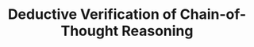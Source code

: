 ---
layout: post
title:  "Deductive Verification of Chain-of-Thought Reasoning"
image: /images/deductive_verification_cot.png
categories: research
authors: "Zhan Ling*, Yunhao Fang*, <strong>Xuanlin Li</strong>, Zhiao Huang, Mingu Lee, Roland Memisevic, Hao Su"
venue: Preprint
arxiv: https://arxiv.org/pdf/2306.03872
code: https://github.com/lz1oceani/verify_cot
---